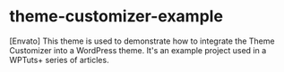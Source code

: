 theme-customizer-example
========================

[Envato] This theme is used to demonstrate how to integrate the Theme Customizer into a WordPress theme. It's an example project used in a WPTuts+ series of articles.
